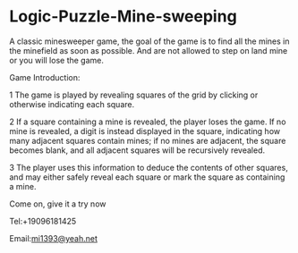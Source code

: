 # Logic-Puzzle-Mine-sweeping

A classic minesweeper game, the goal of the game is to find all the mines in the minefield as soon as possible. And are not allowed to step on land mine or you will lose the game.

Game Introduction:

1 The game is played by revealing squares of the grid by clicking or otherwise indicating each square.

2 If a square containing a mine is revealed, the player loses the game. If no mine is revealed, a digit is instead displayed in the square, indicating how many adjacent squares contain mines; if no mines are adjacent, the square becomes blank, and all adjacent squares will be recursively revealed.

3 The player uses this information to deduce the contents of other squares, and may either safely reveal each square or mark the square as containing a mine.


Come on, give it a try now

Tel:+19096181425

Email:mi1393@yeah.net
